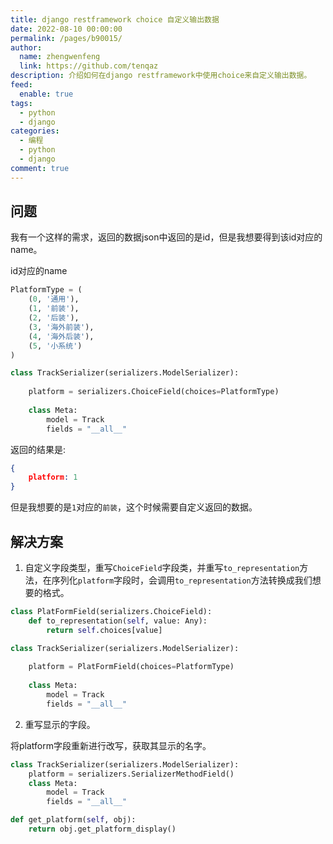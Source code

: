 ```yaml
---
title: django restframework choice 自定义输出数据
date: 2022-08-10 00:00:00
permalink: /pages/b90015/
author: 
  name: zhengwenfeng
  link: https://github.com/tenqaz
description: 介绍如何在django restframework中使用choice来自定义输出数据。
feed: 
  enable: true
tags: 
  - python
  - django
categories: 
  - 编程
  - python
  - django
comment: true
---
```




## 问题

我有一个这样的需求，返回的数据json中返回的是id，但是我想要得到该id对应的name。

id对应的name
```python
PlatformType = (   
    (0, '通用'),   
    (1, '前装'),   
    (2, '后装'),   
    (3, '海外前装'),   
    (4, '海外后装'),   
    (5, '小系统')
)
```

```python
class TrackSerializer(serializers.ModelSerializer):
    
    platform = serializers.ChoiceField(choices=PlatformType)
    
    class Meta:    
        model = Track    
        fields = "__all__"
```

返回的结果是:
```json
{
    platform: 1
}
```

但是我想要的是`1`对应的`前装`，这个时候需要自定义返回的数据。

## 解决方案

1. 自定义字段类型，重写`ChoiceField`字段类，并重写`to_representation`方法，在序列化`platform`字段时，会调用`to_representation`方法转换成我们想要的格式。

```python
class PlatFormField(serializers.ChoiceField):    
    def to_representation(self, value: Any):        
        return self.choices[value]

class TrackSerializer(serializers.ModelSerializer):
    
    platform = PlatFormField(choices=PlatformType)
    
    class Meta:    
        model = Track    
        fields = "__all__"

```

2. 重写显示的字段。

将platform字段重新进行改写，获取其显示的名字。

```python
class TrackSerializer(serializers.ModelSerializer):
    platform = serializers.SerializerMethodField()
    class Meta:
        model = Track
        fields = "__all__"

def get_platform(self, obj):
    return obj.get_platform_display()

```
